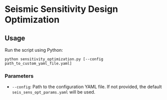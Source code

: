 
# Seismic Sensitivity Design Optimization


## Usage

Run the script using Python:

```
python sensitivity_optimization.py [--config path_to_custom_yaml_file.yaml]
```

### Parameters

- `--config`: Path to the configuration YAML file. If not provided, the default `seis_sens_opt_params.yaml` will be used.



